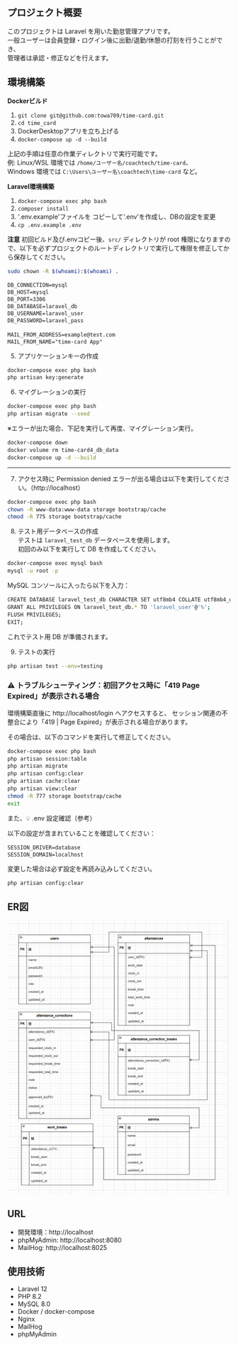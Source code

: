 ## プロジェクト概要
このプロジェクトは Laravel を用いた勤怠管理アプリです。  
一般ユーザーは会員登録・ログイン後に出勤/退勤/休憩の打刻を行うことができ、  
管理者は承認・修正などを行えます。  

## 環境構築
**Dockerビルド**
1. `git clone git@github.com:towa709/time-card.git`
2. `cd time_card`
3. DockerDesktopアプリを立ち上げる
4. `docker-compose up -d --build`

 上記の手順は任意の作業ディレクトリで実行可能です。  
   例: Linux/WSL 環境では `/home/ユーザー名/coachtech/time-card`、  
   Windows 環境では `C:\Users\ユーザー名\coachtech\time-card` など。

**Laravel環境構築**
1. `docker-compose exec php bash`
2. `composer install`
3. '.env.example'ファイルを コピーして'.env'を作成し、DBの設定を変更
4. `cp .env.example .env`

**注意**
初回ビルド及び.envコピー後、`src/` ディレクトリが root 権限になりますので、以下を必ずプロジェクトのルートディレクトリで実行して権限を修正してから保存してください。  
```bash
sudo chown -R $(whoami):$(whoami) .
```
``` text
DB_CONNECTION=mysql
DB_HOST=mysql
DB_PORT=3306
DB_DATABASE=laravel_db
DB_USERNAME=laravel_user
DB_PASSWORD=laravel_pass

MAIL_FROM_ADDRESS=example@test.com
MAIL_FROM_NAME="time-card App"

```

5. アプリケーションキーの作成
``` bash
docker-compose exec php bash
php artisan key:generate
```

6. マイグレーションの実行
``` bash
docker-compose exec php bash
php artisan migrate --seed
```
※エラーが出た場合、下記を実行して再度、マイグレーション実行。
```bash
docker-compose down
docker volume rm time-card4_db_data
docker-compose up -d --build
```
---

7.  アクセス時に Permission denied エラーが出る場合は以下を実行してください。（http://localhost）
```bash
docker-compose exec php bash
chown -R www-data:www-data storage bootstrap/cache
chmod -R 775 storage bootstrap/cache
```

8. テスト用データベースの作成  
テストは `laravel_test_db` データベースを使用します。  
初回のみ以下を実行して DB を作成してください。

```bash
docker-compose exec mysql bash
mysql -u root -p
```

MySQL コンソールに入ったら以下を入力：
```bash
CREATE DATABASE laravel_test_db CHARACTER SET utf8mb4 COLLATE utf8mb4_unicode_ci; 
GRANT ALL PRIVILEGES ON laravel_test_db.* TO 'laravel_user'@'%';
FLUSH PRIVILEGES;
EXIT;
```
これでテスト用 DB が準備されます。

9. テストの実行
```bash
php artisan test --env=testing
```
### ⚠️ トラブルシューティング：初回アクセス時に「419 Page Expired」が表示される場合

環境構築直後に http://localhost/login へアクセスすると、
セッション関連の不整合により「419 | Page Expired」が表示される場合があります。

その場合は、以下のコマンドを実行して修正してください。
``` bash
docker-compose exec php bash
php artisan session:table
php artisan migrate
php artisan config:clear
php artisan cache:clear
php artisan view:clear
chmod -R 777 storage bootstrap/cache
exit
```
また、💡 .env 設定確認（参考）

以下の設定が含まれていることを確認してください：
``` text
SESSION_DRIVER=database
SESSION_DOMAIN=localhost
```

変更した場合は必ず設定を再読み込みしてください。
```bash
php artisan config:clear
```

## ER図

![ER図](src/docs/er-diagram-v1.png)

## URL
- 開発環境：http://localhost
- phpMyAdmin: http://localhost:8080
- MailHog: http://localhost:8025

## 使用技術
- Laravel 12
- PHP 8.2
- MySQL 8.0
- Docker / docker-compose
- Nginx
- MailHog
- phpMyAdmin
